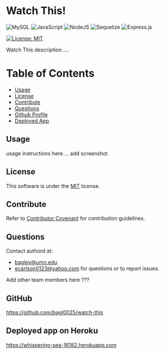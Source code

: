 # Watch This!

![MySQL](https://img.shields.io/badge/mysql-%2300f.svg?style=for-the-badge&logo=mysql&logoColor=white)
![JavaScript](https://img.shields.io/badge/javascript-%23323330.svg?style=for-the-badge&logo=javascript&logoColor=%23F7DF1E)
![NodeJS](https://img.shields.io/badge/node.js-6DA55F?style=for-the-badge&logo=node.js&logoColor=white)
![Sequelize](https://img.shields.io/badge/Sequelize-52B0E7?style=for-the-badge&logo=Sequelize&logoColor=white)
![Express.js](https://img.shields.io/badge/express.js-%23404d59.svg?style=for-the-badge&logo=express&logoColor=%2361DAFB)

[![License: MIT](https://img.shields.io/badge/License-MIT-yellow.svg)](https://opensource.org/licenses/MIT)

Watch This description.....

# Table of Contents

- [Usage](#usage)
- [License](#license)
- [Contribute](#contribute)
- [Questions](#questions)
- [Github Profile](#github)
- [Deployed App](#deployed-app-on-heroku)

## Usage

usage instructions here....
add screenshot

<!-- <img src="./assets/screenshot.png" alt="watch this screenshot" width="600"/> -->

## License

This software is under the [MIT](./LICENSE) license.

## Contribute

Refer to [Contributor Covenant](https://www.contributor-covenant.org/) for contribution guidelines.

## Questions

Contact authord at:
- bagley@umn.edu 
- ecarlson0123@yahoo.com
for questions or to report issues.

Add other team members here ???

## GitHub

https://github.com/bagl0025/watch-this

## Deployed app on Heroku

https://whispering-sea-16182.herokuapp.com
